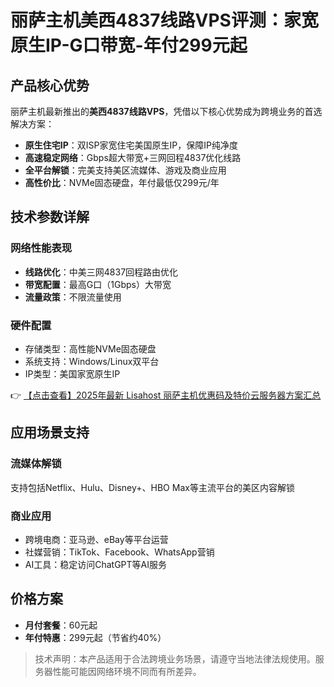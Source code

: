 # 丽萨主机美西4837线路VPS评测：家宽原生IP-G口带宽-年付299元起

## 产品核心优势

丽萨主机最新推出的**美西4837线路VPS**，凭借以下核心优势成为跨境业务的首选解决方案：

- **原生住宅IP**：双ISP家宽住宅美国原生IP，保障IP纯净度
- **高速稳定网络**：Gbps超大带宽+三网回程4837优化线路
- **全平台解锁**：完美支持美区流媒体、游戏及商业应用
- **高性价比**：NVMe固态硬盘，年付最低仅299元/年

## 技术参数详解

### 网络性能表现
- **线路优化**：中美三网4837回程路由优化
- **带宽配置**：最高G口（1Gbps）大带宽
- **流量政策**：不限流量使用

### 硬件配置
- 存储类型：高性能NVMe固态硬盘
- 系统支持：Windows/Linux双平台
- IP类型：美国家宽原生IP

👉 [【点击查看】2025年最新 Lisahost 丽萨主机优惠码及特价云服务器方案汇总](https://bit.ly/lisazhuji)

## 应用场景支持

### 流媒体解锁
支持包括Netflix、Hulu、Disney+、HBO Max等主流平台的美区内容解锁

### 商业应用
- 跨境电商：亚马逊、eBay等平台运营
- 社媒营销：TikTok、Facebook、WhatsApp营销
- AI工具：稳定访问ChatGPT等AI服务

## 价格方案
- **月付套餐**：60元起
- **年付特惠**：299元起（节省约40%）

> 技术声明：本产品适用于合法跨境业务场景，请遵守当地法律法规使用。服务器性能可能因网络环境不同而有所差异。